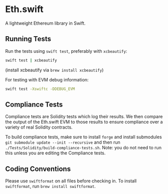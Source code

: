 # Eth.swift

A lightweight Ethereum library in Swift.

## Running Tests

Run the tests using `swift test`, preferably with `xcbeautify`:

```sh
swift test | xcbeautify
```

(install xcbeautify via `brew install xcbeautify`)

For testing with EVM debug information:

```sh
swift test -Xswiftc -DDEBUG_EVM
```

## Compliance Tests

Compliance tests are Solidity tests which log their results. We then compare the output of the Eth.swift EVM to those results to ensure compliance over a variety of real Solidity contracts.

To build compliance tests, make sure to install `forge` and install submodules `git submodule update --init --recursive` and then run `./Tests/Solidity/build-compliance-tests.sh`. Note: you do not need to run this unless you are editing the Compliance tests.

## Coding Conventions

Please use `swiftformat` on all files before checking in. To install `swiftformat`, run `brew install swiftformat`.
